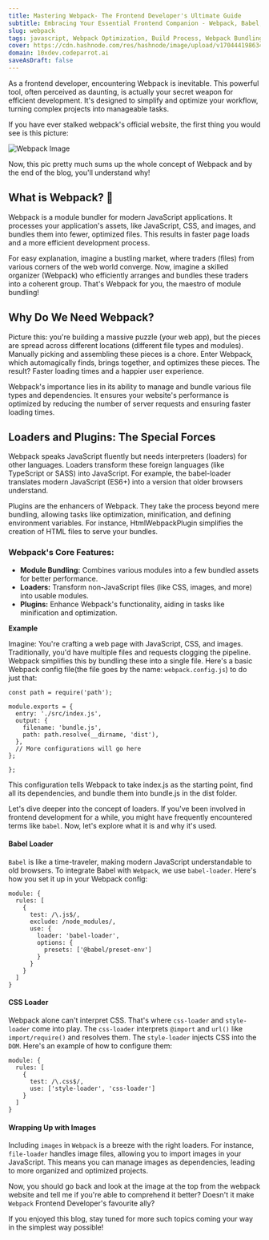 ```yaml
---
title: Mastering Webpack- The Frontend Developer's Ultimate Guide
subtitle: Embracing Your Essential Frontend Companion - Webpack, Babel, etc
slug: webpack
tags: javascript, Webpack Optimization, Build Process, Webpack Bundling, Webpack Loaders, Webpack Plugins, Frontend Performance.
cover: https://cdn.hashnode.com/res/hashnode/image/upload/v1704441986346/ebpG9_zjJ.png?auto=format
domain: 10xdev.codeparrot.ai
saveAsDraft: false
---
```



As a frontend developer, encountering Webpack is inevitable. This powerful tool, often perceived as daunting, is actually your secret weapon for efficient development. It's designed to simplify and optimize your workflow, turning complex projects into manageable tasks.

If you have ever stalked webpack's official website, the first thing you would see is this picture:

![Webpack Image](https://cdn.hashnode.com/res/hashnode/image/upload/v1704441986346/ebpG9_zjJ.png?auto=format)

Now, this pic pretty much sums up the whole concept of Webpack and by the end of the blog, you'll understand why!

## What is Webpack? 🤔

Webpack is a module bundler for modern JavaScript applications. It processes your application's assets, like JavaScript, CSS, and images, and bundles them into fewer, optimized files. This results in faster page loads and a more efficient development process.

For easy explanation, imagine a bustling market, where traders (files) from various corners of the web world converge. Now, imagine a skilled organizer (Webpack) who efficiently arranges and bundles these traders into a coherent group. That's Webpack for you, the maestro of module bundling!


## Why Do We Need Webpack?

Picture this: you're building a massive puzzle (your web app), but the pieces are spread across different locations (different file types and modules). Manually picking and assembling these pieces is a chore. Enter Webpack, which automagically finds, brings together, and optimizes these pieces. The result? Faster loading times and a happier user experience.

Webpack's importance lies in its ability to manage and bundle various file types and dependencies. It ensures your website's performance is optimized by reducing the number of server requests and ensuring faster loading times.

## Loaders and Plugins: The Special Forces

Webpack speaks JavaScript fluently but needs interpreters (loaders) for other languages. Loaders transform these foreign languages (like TypeScript or SASS) into JavaScript. For example, the babel-loader translates modern JavaScript (ES6+) into a version that older browsers understand.

Plugins are the enhancers of Webpack. They take the process beyond mere bundling, allowing tasks like optimization, minification, and defining environment variables. For instance, HtmlWebpackPlugin simplifies the creation of HTML files to serve your bundles.

### Webpack's Core Features:
- **Module Bundling:** Combines various modules into a few bundled assets for better performance.
- **Loaders:** Transform non-JavaScript files (like CSS, images, and more) into usable modules.
- **Plugins:** Enhance Webpack's functionality, aiding in tasks like minification and optimization.


**Example**

Imagine: You're crafting a web page with JavaScript, CSS, and images. Traditionally, you'd have multiple files and requests clogging the pipeline. Webpack simplifies this by bundling these into a single file. Here's a basic Webpack config file(the file goes by the name: `webpack.config.js`) to do just that:

```
const path = require('path');

module.exports = {
  entry: './src/index.js',
  output: {
    filename: 'bundle.js',
    path: path.resolve(__dirname, 'dist'),
  },
  // More configurations will go here
};

};
```

This configuration tells Webpack to take index.js as the starting point, find all its dependencies, and bundle them into bundle.js in the dist folder.

Let's dive deeper into the concept of loaders. If you've been involved in frontend development for a while, you might have frequently encountered terms like `babel`. Now, let's explore what it is and why it's used.

#### Babel Loader
`Babel` is like a time-traveler, making modern JavaScript understandable to old browsers. To integrate Babel with `Webpack`, we use `babel-loader`. 
Here's how you set it up in your Webpack config:

```
module: {
  rules: [
    {
      test: /\.js$/,
      exclude: /node_modules/,
      use: {
        loader: 'babel-loader',
        options: {
          presets: ['@babel/preset-env']
        }
      }
    }
  ]
}

```

#### CSS Loader

Webpack alone can't interpret CSS. That's where `css-loader` and `style-loader` come into play. The `css-loader` interprets `@import` and `url()` like `import/require()` and resolves them. The `style-loader` injects CSS into the `DOM`. Here's an example of how to configure them:

```
module: {
  rules: [
    {
      test: /\.css$/,
      use: ['style-loader', 'css-loader']
    }
  ]
}

```


#### Wrapping Up with Images

Including `images` in `Webpack` is a breeze with the right loaders. For instance, `file-loader` handles image files, allowing you to import images in your JavaScript. This means you can manage images as dependencies, leading to more organized and optimized projects.


Now, you should go back and look at the image at the top from the webpack website and tell me if you're able to comprehend it better? Doesn't it make `Webpack` Frontend Developer's favourite ally?


If you enjoyed this blog, stay tuned for more such topics coming your way in the simplest way possible!
